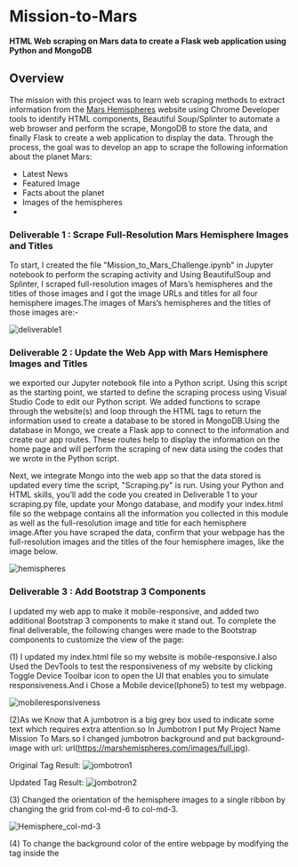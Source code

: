 # Mission-to-Mars
**HTML Web scraping on Mars data to create a Flask web application using Python and MongoDB**
## Overview
The mission with this project was to learn web scraping methods to extract information from the [Mars Hemispheres](https://astrogeology.usgs.gov/search/results?q=hemisphere+enhanced&k1=target&v1=Mars) website using Chrome Developer tools to identify HTML components, Beautiful Soup/Splinter to automate a web browser and perform the scrape, MongoDB to store the data, and finally Flask to create a web application to display the data. Through the process, the goal was to develop an app to scrape the following information about the planet Mars:

* Latest News
* Featured Image
* Facts about the planet
* Images of the hemispheres
* 
### Deliverable 1 : Scrape Full-Resolution Mars Hemisphere Images and Titles
To start, I created the file "Mission_to_Mars_Challenge.ipynb" in Jupyter notebook to perform the scraping activity and Using BeautifulSoup and Splinter, I scraped  full-resolution images of Mars’s hemispheres and the titles of those images and I got the image URLs and titles for all four hemisphere images.The images of Mars’s hemispheres and the titles of those images are:-

![deliverable1](https://user-images.githubusercontent.com/90277142/142753525-ba423b4b-56ea-47ba-853e-fe3167c88beb.png)

### Deliverable 2 :  Update the Web App with Mars Hemisphere Images and Titles
we exported our Jupyter notebook file into a Python script. Using this script as the starting point, we started to define the scraping process using Visual Studio Code to edit our Python script. We added functions to scrape through the website(s) and loop through the HTML tags to return the information used to create a database to be stored in MongoDB.Using the database in Mongo, we create a Flask app to connect to the information and create our app routes. These routes help to display the information on the home page and will perform the scraping of new data using the codes that we wrote in the Python script.

Next, we integrate Mongo into the web app so that the data stored is updated every time the script, "Scraping.py" is run.
Using your Python and HTML skills, you’ll add the code you created in Deliverable 1 to your scraping.py file, update your Mongo database, and modify your index.html file so the webpage contains all the information you collected in this module as well as the full-resolution image and title for each hemisphere image.After you have scraped the data, confirm that your webpage has the full-resolution images and the titles of the four hemisphere images, like the image below.

![hemispheres](https://user-images.githubusercontent.com/90277142/142754248-aa758b35-44e2-4ad0-b01c-5898828e5bee.png)

### Deliverable 3 : Add Bootstrap 3 Components
I updated my web app to make it mobile-responsive, and added two additional Bootstrap 3 components to make it stand out.
To complete the final deliverable, the following changes were made to the Bootstrap components to customize the view of the page:

(1) I updated my index.html file so my website is mobile-responsive.I also Used the DevTools to test the responsiveness of my website by clicking Toggle Device Toolbar icon to       open the UI that enables you to simulate responsiveness.And i Chose a Mobile device(Iphone5) to test my webpage.

![mobileresponsiveness](https://user-images.githubusercontent.com/90277142/142754993-d375e709-63f9-4c61-80cf-29451f906b7e.png)


(2)As we Know that A jumbotron is a big grey box used to indicate some text which requires extra attention.so In Jumbotron I put My Project Name Mission To Mars.so I changed jumbotron background and put background-image with url: url(https://marshemispheres.com/images/full.jpg).

Original Tag Result: ![jombotron1](https://user-images.githubusercontent.com/90277142/142775451-1089d3f2-0306-4337-8e39-c87b831b7144.png)

Updated Tag Result: ![jombotron2](https://user-images.githubusercontent.com/90277142/142775467-6a49ea21-6f2e-4145-b771-543315ed3204.png)


(3) Changed the orientation of the hemisphere images to a single ribbon by changing the grid from col-md-6 to col-md-3. 
  
![Hemisphere_col-md-3](https://user-images.githubusercontent.com/90277142/142773937-4bcad4c2-dd12-47e8-b79f-77bf46e96dad.png)

(4) To change the background color of the entire webpage by modifying the <body> tag inside the <style> tag and <style> tag will be inside of <Head> tag. For example, navigate to that style sheet and added this line:

body {
   margin: 5px;
   padding-bottom: 70px;
   background-color: rgb(69, 121, 151;
}
Saved the stylesheet, then refreshed my browser. I Noticed that the background is blue instead of white. 
  
